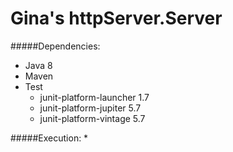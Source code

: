 # Gina's httpServer.Server

#####Dependencies:
* Java 8  
* Maven
* Test
    * junit-platform-launcher 1.7
    * junit-platform-jupiter 5.7
    * junit-platform-vintage 5.7
    
#####Execution:
* 



